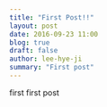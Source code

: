 ```yaml
---
title: "First Post!!"
layout: post
date: 2016-09-23 11:00
blog: true
draft: false
author: lee-hye-ji
summary: "First post"
---
```


first first post

